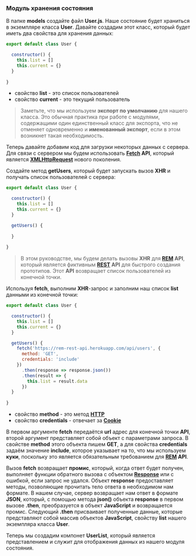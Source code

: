 <h3 id="storage-module">Модуль хранения состояния</h3>

В папке **models** создайте файл **User.js**. Наше состояние будет храниться в экземпляре класса **User**. Давайте создадим этот класс, который будет иметь два свойства для хранения данных:

```js
export default class User {

  constructor() {
    this.list = []
    this.current = {}
  }
  
}
```

+ свойство **list** - это список пользователей
+ свойство **current** - это текущий пользователь

> Заметьте, что мы используем **экспорт по умолчанию** для нашего класса. Это обычная практика при работе с модулями, содержащими один единственный класс для экспорта, что не отменяет одновременно и **именованный экспорт**, если в этом возникнет такая необходимость.

Теперь давайте добавим код для загрузки некоторых данных с сервера. Для связи с сервером мы будем использовать **[Fetch](https://developer.mozilla.org/ru/docs/Web/API/Fetch_API/Using_Fetch) API**, который является **[XMLHttpRequest](https://developer.mozilla.org/ru/docs/Web/API/XMLHttpRequest)** нового поколения.

Создайте метод **getUsers**, который будет запускать вызов **XHR** и получать список пользователей с сервера:

```js
export default class User {

  constructor() {
    this.list = []
    this.current = {}
  }

  getUsers() {
    
  }
  
}
```

> В этом руководстве, мы будем делать вызовы **XHR** для **[REM](http://rem-rest-api.herokuapp.com/) API**, который является фиктивным **[REST](https://ru.wikipedia.org/wiki/REST) API** для быстрого создания прототипов. Этот **API** возвращает список пользователей из конечной точки.

Используя **fetch**, выполним **XHR**-запрос и заполним наш список **list** данными из конечной точки:

```js
export default class User {

  constructor() {
    this.list = []
    this.current = {}
  }

  getUsers() {
    fetch('https://rem-rest-api.herokuapp.com/api/users', {
      method: 'GET',
      credentials: 'include'
    })
      .then(response => response.json())
      .then(result => {
        this.list = result.data
      })
  }
  
}
```

+ свойство **method** - это метод **[HTTP](https://ru.wikipedia.org/wiki/HTTP)**
+ свойство **credentials** - отвечает за **[Cookie](https://ru.wikipedia.org/wiki/Cookie)**

В первом аргументе **fetch** передаётся **url** адрес для конечной точки **API**, второй аргумент представляет собой объект с параметрами запроса. В свойстве **method** этого объекта пишем **GET**, а для свойства **credentials** задаём значение **include**, которое указывает на то, что мы используем **куки**, поскольку это является обязательным требованием для **[REM](http://rem-rest-api.herokuapp.com/) API**.

Вызов **fetch** возвращает **промис**, который, когда ответ будет получен, выполняет функции обратного вызова с объектом **[Response](https://developer.mozilla.org/ru/docs/Web/API/Response)** или с ошибкой, если запрос не удался. Объект **response** предоставляет методы, позволяющие прочитать тело ответа в необходимом нам формате. В нашем случае, сервер возвращает нам ответ в формате **JSON**, который, с помощью метода **json()** объекта **response** в первом вызове **.then**, преобразуется в объект **JavaScript** и возвращается промис. Следующий **.then** присваивает полученные данные, которые представляют собой массив объектов **JavaScript**, свойству **list** нашего экземпляра класса **User**.

Теперь мы создадим компонет **UserList**, который является представлением и служит для отображения данных из нашего модуля состояния.